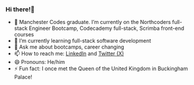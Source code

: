 ### Hi there!👋

- 🔭 Manchester Codes graduate. I’m currently on the Northcoders full-stack Engineer Bootcamp, Codecademy full-stack, Scrimba front-end courses
- 🌱 I’m currently learning full-stack software development
- 💬 Ask me about bootcamps, career changing
- 📫 How to reach me: [LinkedIn](linkedin.com/in/anthonymmoran) and [Twitter (X)](https://twitter.com/TonyMCodes)
- 😄 Pronouns: He/him
- ⚡ Fun fact: I once met the Queen of the United Kingdom in Buckingham Palace! 
